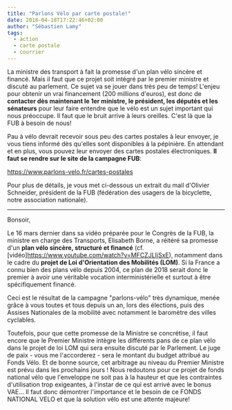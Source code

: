 ```yaml
---
title: "Parlons Vélo par carte postale!"
date: 2018-04-18T17:22:46+02:00
author: "Sébastien Lamy"
tags:
  - action
  - carte postale
  - courrier
---
```


La ministre des transport à fait la promesse d'un plan vélo sincère et financé.
Mais il faut que ce projet soit intégré par le premier ministre et discuté au
parlement. Ce sujet va se jouer dans très peu de temps! L'enjeu pour obtenir un
vrai financement (200 millions d'euros), est donc de **contacter dès maintenant le
1er ministre, le président, les députés et les sénateurs** pour leur faire
entendre que le vélo est un sujet important qui nous préoccupe. Il faut que le
bruit arrive à leurs oreilles. C'est là que la FUB à besoin de nous!

Pau à vélo devrait recevoir  sous peu des cartes postales à leur envoyer, je
vous tiens informé dès qu'elles sont disponibles à la pépinière. En attendant et
en plus, vous pouvez leur envoyer des cartes postales électroniques. **Il faut se
rendre sur le site de la campagne FUB**:

https://www.parlons-velo.fr/cartes-postales

Pour plus de détails, je vous met ci-dessous un extrait du mail d'Olivier Schneider, président de la FUB (fédération des usagers de la bicyclette, notre association nationale).


---
Bonsoir,

Le 16 mars dernier dans sa vidéo préparée pour le Congrès de la FUB, la ministre
en charge des Transports, Elisabeth Borne, a réitéré sa promesse d'un **plan
vélo sincère, structuré et financé** (cf.
[vidéo]https://www.youtube.com/watch?v=MFCZJLIjSxE),  notamment dans le cadre du
**projet de Loi d'Orientation des Mobilités (LOM)**. Si la France a connu bien des
plans vélo depuis 2004, ce plan de 2018 serait donc le premier à avoir une
véritable vocation interministérielle et surtout à être spécifiquement financé.

Ceci est le résultat de la campagne "parlons-vélo" très dynamique, menée grâce à
vous toutes et tous depuis un an, lors des élections, puis des Assises
Nationales de la mobilité avec notamment le baromètre des villes cyclables.

Toutefois, pour que cette promesse de la Ministre se concrétise, il faut encore
que le Premier Ministre intègre les différents pans de ce plan vélo dans le
projet de loi LOM qui sera ensuite discuté par le Parlement. Le juge de paix -
vous me l'accorderez - sera le montant du budget attribué au Fonds Vélo. Et de
bonne source, cet arbitrage au niveau du Premier Ministre est prévu dans les
prochains jours ! Nous redoutons pour ce projet de fonds national vélo que
l'enveloppe ne soit pas à la hauteur et que les contraintes d'utilisation trop
exigeantes, à l'instar de ce qui est arrivé avec le bonus VAE… Il faut donc
démontrer l'importance et le besoin de ce FONDS NATIONAL VELO et que la solution
vélo est une attente majeure!
